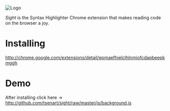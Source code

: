 ![Logo](https://lh6.googleusercontent.com/5z14_yWd8vaXHZ4232-8NGVxuYHBbBHLOWpKC3QdGqj4lkqyfbjtnzWulyW6ilD-x33qu_CLyyY=s1280-h800-e365-rw)

*Sight* is the Syntax Highlighter Chrome extension that makes reading code on the browser a joy.

Installing
==========
http://chrome.google.com/extensions/detail/epmaefhielclhlnmjofcdapbeepkmggh

Demo
====
After installing click here -> http://github.com/tsenart/sight/raw/master/js/background.js

